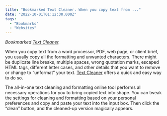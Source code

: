 ```yaml
---
title: "Bookmarked Text Cleaner. When you copy text from ..."
date: "2022-10-01T01:12:30.000Z"
tags: 
  - "Bookmarks"
  - "Websites"
---
```


_Bookmarked [Text Cleaner](https://textcleaner.net/)._

When you copy text from a word processor, PDF, web page, or client brief, you usually copy all the formatting and unwanted characters. There might be duplicate line breaks, multiple spaces, wrong quotation marks, escaped HTML tags, different letter cases, and other details that you want to remove or change to “unformat” your text. [Text Cleaner](https://textcleaner.net/) offers a quick and easy way to do so.

The all-in-one text cleaning and formatting online tool performs all necessary operations for you to bring copied text into shape. You can tweak the settings for cleaning and formatting based on your personal preferences and copy and paste your text into the input box. Then click the “clean” button, and the cleaned-up version magically appears.
